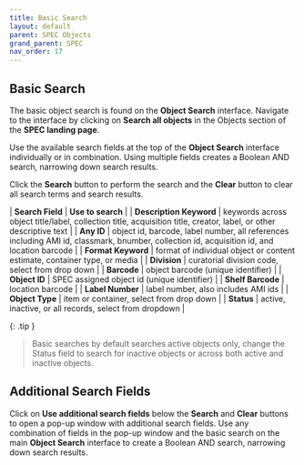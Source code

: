 ```yaml
---
title: Basic Search
layout: default
parent: SPEC Objects
grand_parent: SPEC
nav_order: 17
---
```


## Basic Search
The basic object search is found on the **Object Search** interface. Navigate to the interface by clicking on **Search all objects** in the Objects section of the **SPEC landing page**. 

Use the available search fields at the top of the **Object Search** interface individually or in combination. Using multiple fields creates a Boolean AND search, narrowing down search results.

Click the **Search** button to perform the search and the **Clear** button to clear all search terms and search results. 

| **Search Field** | **Use to search** |
| **Description Keyword** | keywords across object title/label, collection title, acquisition title, creator, label, or other descriptive text |
| **Any ID** | object id, barcode, label number, all references including AMI id, classmark, bnumber, collection id, acquisition id, and location barcode |
| **Format Keyword** | format of individual object or content estimate, container type, or media |
| **Division** | curatorial division code, select from drop down |
| **Barcode** | object barcode (unique identifier) |
| **Object ID** | SPEC assigned object id (unique identifier) |
| **Shelf Barcode** | location barcode |
| **Label Number** | label number, also includes AMI ids |
| **Object Type** | item or container, select from drop down |
| **Status** | active, inactive, or all records, select from dropdown |

{: .tip }
> Basic searches by default searches active objects only, change the Status field to search for inactive objects or across both active and inactive objects.

## Additional Search Fields
Click on **Use additional search fields** below the **Search** and **Clear** buttons to open a pop-up window with additional search fields. Use any combination of fields in the pop-up window and the basic search on the main **Object Search** interface to create a Boolean AND search, narrowing down search results.